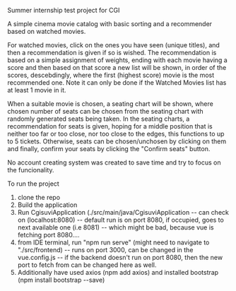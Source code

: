 Summer internship test project for CGI


A simple cinema movie catalog with basic sorting and a recommender based on watched movies.  


For watched movies, click on the ones you have seen (unique titles), and then a recommendation is given if so is wished.
The recommendation is based on a simple assignment of weights, ending with each movie having a score and then based on that score a new list will be shown, in order of the scores, descebdingly, where the first (highest score) movie is the most recommended one. Note it can only be done if the Watched Movies list has at least 1 movie in it.  


When a suitable movie is chosen, a seating chart will be shown, where chosen number of seats can be chosen from the seating chart with randomly generated seats being taken.
In the seating charts, a recommendation for seats is given, hoping for a middle position that is neither too far or too close, nor too close to the edges,
this functions to up to 5 tickets. Otherwise, seats can be chosen/unchosen by clicking on them and finally, confirm your seats by clicking the "Confirm seats" button.  


No account creating system was created to save time and try to focus on the funcionality.


To run the project
1) clone the repo
2) Build the application
3) Run CgisuviApplication (./src/main/java/CgisuviApplication
    -- can check on (localhost:8080)
    -- default run is on port 8080, if occupied, goes to next available one (i.e 8081)
    -- which might be bad, because vue is fetching port 8080....
4) from IDE terminal, run "npm run serve" (might need to navigate to "./src/frontend)
    -- runs on port 3000, can be changed in the vue.config.js
    -- if the backend doesn't run on port 8080, then the new port to fetch from can be changed here as well.
5) Additionally have used axios (npm add axios) and installed bootstrap (npm install bootstrap --save)

